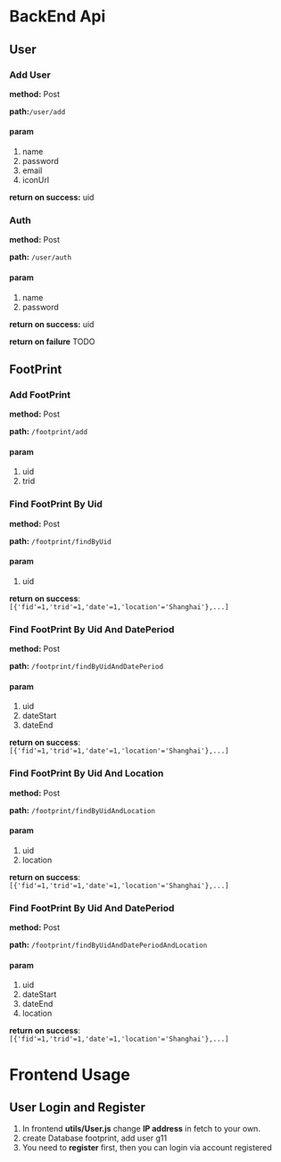 # BackEnd Api

## User

### Add User

**method:** Post

**path:**`/user/add`

#### param

1. name
2. password
3. email
4. iconUrl

**return on success:** uid

### Auth

**method:** Post

**path:** `/user/auth`

#### param

1. name
2. password

**return on success:** uid

**return on failure** TODO

## FootPrint

### Add FootPrint

**method:** Post

**path:** `/footprint/add`

#### param

1. uid
2. trid

### Find FootPrint By Uid

**method:** Post

**path:** `/footprint/findByUid`

#### param

1. uid

**return on success**:`[{'fid'=1,'trid'=1,'date'=1,'location'='Shanghai'},...]`

### Find FootPrint By Uid And DatePeriod

**method:** Post

**path:** `/footprint/findByUidAndDatePeriod`

#### param

1. uid
2. dateStart
3. dateEnd

**return on success**:`[{'fid'=1,'trid'=1,'date'=1,'location'='Shanghai'},...]`

### Find FootPrint By Uid And Location

**method:** Post

**path:** `/footprint/findByUidAndLocation`

#### param

1. uid
2. location

**return on success**:`[{'fid'=1,'trid'=1,'date'=1,'location'='Shanghai'},...]`

### Find FootPrint By Uid And DatePeriod

**method:** Post

**path:** `/footprint/findByUidAndDatePeriodAndLocation`

#### param

1. uid
2. dateStart
3. dateEnd
4. location

**return on success**:`[{'fid'=1,'trid'=1,'date'=1,'location'='Shanghai'},...]`

# Frontend Usage

## User Login and Register

1. In frontend  **utils/User.js**  change **IP address** in fetch to your own.
2. create Database footprint, add user g11
3. You need to **register** first, then you can login via account registered